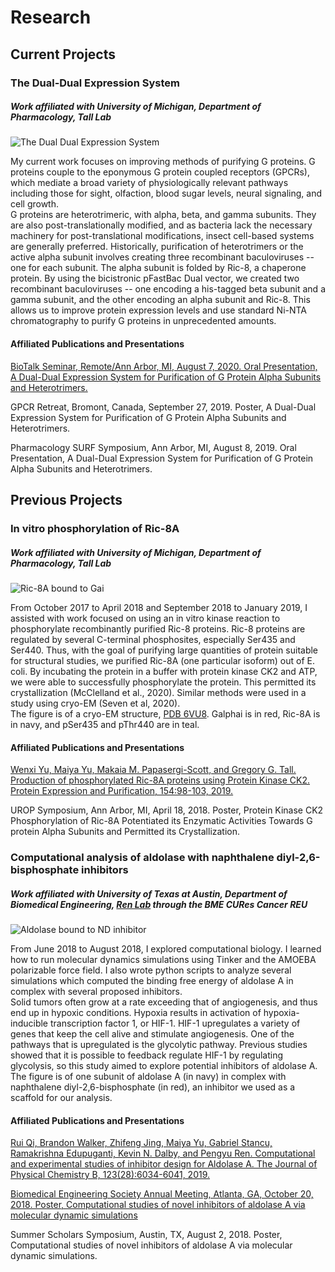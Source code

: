 # Research

## Current Projects

### The Dual-Dual Expression System
##### Work affiliated with University of Michigan, Department of Pharmacology, Tall Lab

![The Dual Dual Expression System](/images/dual_dual.png)

My current work focuses on improving methods of purifying G proteins. G proteins couple to the eponymous G protein coupled receptors (GPCRs), which mediate a broad variety of physiologically relevant pathways including those for sight, olfaction, blood sugar levels, neural signaling, and cell growth.  
G proteins are heterotrimeric, with alpha, beta, and gamma subunits. They are also post-translationally modified, and as bacteria lack the necessary machinery for post-translational modifications, insect cell-based systems are generally preferred. Historically, purification of heterotrimers or the active alpha subunit involves creating three recombinant baculoviruses -- one for each subunit.
The alpha subunit is folded by Ric-8, a chaperone protein. By using the bicistronic pFastBac Dual vector, we created two recombinant baculoviruses -- one encoding a his-tagged beta subunit and a gamma subunit, and the other encoding an alpha subunit and Ric-8. This allows us to improve protein expression levels and use standard Ni-NTA chromatography to purify G proteins in unprecedented amounts.

#### Affiliated Publications and Presentations
[BioTalk Seminar, Remote/Ann Arbor, MI, August 7, 2020. Oral Presentation, A Dual-Dual Expression System for Purification of G Protein Alpha Subunits and Heterotrimers.](https://bluejeans.com/playback/s/nYsqIly05vnL9nQTNXOD6xTEAMO9LKIwdqabVCjXslARDOVfXWl9dE0X3P2bBjKd)

GPCR Retreat, Bromont, Canada, September 27, 2019. Poster, A Dual-Dual Expression System for Purification of G Protein Alpha Subunits and Heterotrimers.

Pharmacology SURF Symposium, Ann Arbor, MI, August 8, 2019. Oral Presentation, A Dual-Dual Expression System for Purification of G Protein Alpha Subunits and Heterotrimers.

## Previous Projects

### In vitro phosphorylation of Ric-8A
##### Work affiliated with University of Michigan, Department of Pharmacology, Tall Lab

![Ric-8A bound to Gai](/images/ric-8.png)

From October 2017 to April 2018 and September 2018 to January 2019, I assisted with work focused on using an in vitro kinase reaction to phosphorylate recombinantly purified Ric-8 proteins. Ric-8 proteins are regulated by several C-terminal phosphosites, especially Ser435 and Ser440. Thus, with the goal of purifying large quantities of protein suitable for structural studies, we purified Ric-8A (one particular isoform) out of E. coli. By incubating the protein in a buffer with protein kinase CK2 and ATP, we were able to successfully phosphorylate the protein. This permitted its crystallization (McClelland et al.,  2020). Similar methods were used in a study using cryo-EM (Seven et al, 2020).  
The figure is of a cryo-EM structure, [PDB 6VU8](https://www.rcsb.org/structure/6VU8). Galphai is in red, Ric-8A is in navy, and pSer435 and pThr440 are in teal.

#### Affiliated Publications and Presentations

[Wenxi Yu, Maiya Yu, Makaia M. Papasergi-Scott, and Gregory G. Tall. Production of phosphorylated Ric-8A proteins using Protein Kinase CK2. Protein Expression and Purification, 154:98-103, 2019.](https://doi.org/10.1016/j.pep.2018.10.002)

UROP Symposium, Ann Arbor, MI, April 18, 2018. Poster, Protein Kinase CK2 Phosphorylation of Ric-8A Potentiated its Enzymatic Activities Towards G protein Alpha Subunits and Permitted its Crystallization.

### Computational analysis of aldolase with naphthalene diyl-2,6-bisphosphate inhibitors

##### Work affiliated with University of Texas at Austin, Department of Biomedical Engineering, [Ren Lab](https://biomol.bme.utexas.edu/) through the BME CURes Cancer REU

![Aldolase bound to ND inhibitor](/images/aldolase-nd.png)

From June 2018 to August 2018, I explored computational biology. I learned how to run molecular dynamics simulations using Tinker and the AMOEBA polarizable force field. I also wrote python scripts to analyze several simulations which computed the binding free energy of aldolase A in complex with several proposed inhibitors.  
Solid tumors often grow at a rate exceeding that of angiogenesis, and thus end up in hypoxic conditions. Hypoxia results in activation of hypoxia-inducible transcription factor 1, or HIF-1. HIF-1 upregulates a variety of genes that keep the cell alive and stimulate angiogenesis. One of the pathways that is upregulated is the glycolytic pathway. Previous studies showed that it is possible to feedback regulate HIF-1 by regulating glycolysis, so this study aimed to explore potential inhibitors of aldolase A.  
The figure is of one subunit of aldolase A (in navy)  in complex with naphthalene diyl-2,6-bisphosphate (in red), an inhibitor we used as a scaffold for our analysis.  

#### Affiliated Publications and Presentations

[Rui Qi, Brandon Walker, Zhifeng Jing, Maiya Yu, Gabriel Stancu, Ramakrishna Edupuganti, Kevin N. Dalby, and Pengyu Ren. Computational and experimental studies of inhibitor design for Aldolase A. The Journal of Physical Chemistry B, 123(28):6034-6041, 2019.](https://doi.org/10.1021/acs.jpcb.9b04551)

[Biomedical Engineering Society Annual Meeting, Atlanta, GA, October 20, 2018. Poster, Computational studies of novel inhibitors of aldolase A via molecular dynamic simulations](https://www.youtube.com/watch?v=K8o4cVwNzX4)

Summer Scholars Symposium, Austin, TX, August 2, 2018. Poster, Computational studies of novel inhibitors of aldolase A via molecular dynamic simulations.
